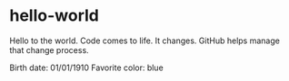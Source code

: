 # hello-world

Hello to the world.    Code comes to life.  It changes.   GitHub helps manage that change process.

Birth date:  01/01/1910
Favorite color: blue
